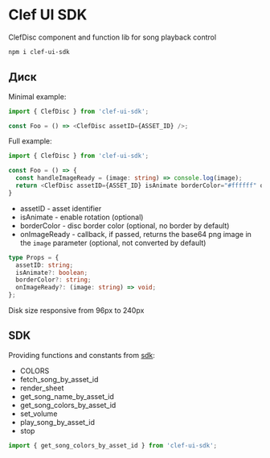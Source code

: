 # Clef UI SDK
  
ClefDisc component and function lib for song playback control  
  
```bash
npm i clef-ui-sdk
```

## Диск

Minimal example:

```js
import { ClefDisc } from 'clef-ui-sdk';

const Foo = () => <ClefDisc assetID={ASSET_ID} />;
```
  
Full example:

```ts
import { ClefDisc } from 'clef-ui-sdk';

const Foo = () => {
  const handleImageReady = (image: string) => console.log(image);
  return <ClefDisc assetID={ASSET_ID} isAnimate borderColor="#ffffff" onImageReady={handleImageReady} />;
}
```
  
- assetID - asset identifier  
- isAnimate - enable rotation (optional)  
- borderColor - disc border color (optional, no border by default)  
- onImageReady - callback, if passed, returns the base64 png image in the `image` parameter (optional, not converted by default)

```ts
type Props = {
  assetID: string;
  isAnimate?: boolean;
  borderColor?: string;
  onImageReady?: (image: string) => void;
};
```
  
Disk size responsive from 96px to 240px  
  
## SDK

Providing functions and constants from [sdk](https://github.com/automainint/clef#sdk):

- COLORS
- fetch_song_by_asset_id
- render_sheet
- get_song_name_by_asset_id
- get_song_colors_by_asset_id
- set_volume
- play_song_by_asset_id
- stop

```js
import { get_song_colors_by_asset_id } from 'clef-ui-sdk';
```
